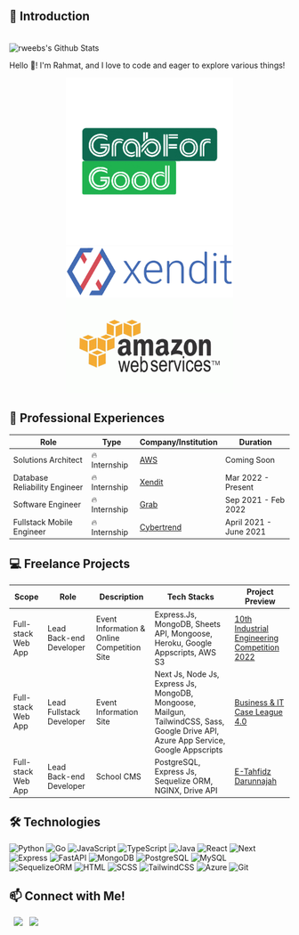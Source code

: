 ## :milky_way: Introduction

<br>

<img align="center" src="https://github-readme-stats.vercel.app/api?username=rweebs&count_private=true&show_icons=true&theme=tokyonight&border_radius=15" alt="rweebs's Github Stats"/> 

<br/>

Hello :wave:! I'm Rahmat, and I love to code and eager to explore various things!

<p align="center">
  <img src="/image/grab.gif" width="300" />
  <img src="/image/xendit.png" width="300" /> 
  <img src="/image/aws.gif" width="300" />
</p>

## 💼 Professional Experiences
| Role | Type | Company/Institution | Duration |
| --- | --- | --- | --- |
| Solutions Architect | :fire: Internship | [AWS](https://aws.amazon.com/) | Coming Soon |
| Database Reliability Engineer | :fire: Internship | [Xendit](https://www.xendit.co/) | Mar 2022 - Present|
| Software Engineer | :fire: Internship | [Grab](https://www.grab.com/) | Sep 2021 - Feb 2022 |
| Fullstack Mobile Engineer | :fire: Internship | [Cybertrend](https://cybertrend-intra.com/) | April 2021 - June 2021 |

## :computer: Freelance Projects
| Scope | Role | Description | Tech Stacks | Project Preview |
| --- | --- | --- | --- | --- |
| Full-stack Web App | Lead Back-end Developer | Event Information & Online Competition Site | Express.Js, MongoDB, Sheets API, Mongoose, Heroku, Google Appscripts, AWS S3 | [10th Industrial Engineering Competition 2022](https://www.iecom.asia/) |
| Full-stack Web App | Lead Fullstack Developer | Event Information Site | Next Js, Node Js, Express Js, MongoDB, Mongoose, Mailgun, TailwindCSS, Sass, Google Drive API, Azure App Service, Google Appscripts | [Business & IT Case League 4.0](https://bistleague.com/) |
| Full-stack Web App | Lead Back-end Developer | School CMS | PostgreSQL, Express Js, Sequelize ORM, NGINX, Drive API| [E-Tahfidz Darunnajah](https://e-tahfidz.insancendekia-oki.com/) |

## 🛠 Technologies

![Python](https://img.shields.io/badge/-Python-306998?style=flat-square&labelColor=323330&logo=Python)
![Go](https://img.shields.io/badge/Go-FF9900?style=flat-square&labelColor=black&logo=Go)
![JavaScript](https://img.shields.io/badge/-JavaScript-FFD600?style=flat-square&labelColor=323330&logo=javascript)
![TypeScript](https://img.shields.io/badge/-TypeScript-007ACC?style=flat-square&labelColor=323330&logo=typescript)
![Java](https://img.shields.io/badge/-Java-E34F26?style=flat-square&labelColor=E34F26&logo=java)
![React](https://img.shields.io/badge/-React-007ACC?style=flat-square&labelColor=007ACC&logo=react)
![Next](https://img.shields.io/badge/-Next-black?style=flat-square&labelColor=black&logo=nextdotjs)
![Express](https://img.shields.io/badge/-Express-515151?style=flat-square&labelColor=black&logo=express)
![FastAPI](https://img.shields.io/badge/-FastAPI-515151?style=flat-square&labelColor=black&logo=fastapi)
![MongoDB](https://img.shields.io/badge/-MongoDB-4DB33D?style=flat-square&labelColor=3F3E42&logo=mongodb)
![PostgreSQL](https://img.shields.io/badge/-PostgreSQL-00446F?style=flat-square&labelColor=C1BEBC&logo=postgresql)
![MySQL](https://img.shields.io/badge/-MySQL-00446F?style=flat-square&labelColor=C1BEBC&logo=mysql)
![SequelizeORM](https://img.shields.io/badge/SequelizeORM-FF9900?style=flat-square&labelColor=black&logo=Sequelize)
![HTML](https://img.shields.io/badge/-HTML-e34c26?style=flat-square&labelColor=e34c26&logo=html5&logoColor=white)
![SCSS](https://img.shields.io/badge/-SCSS-C51A4A?style=flat-square&labelColor=C51A4A&logo=sass)
![TailwindCSS](https://img.shields.io/badge/TailwindCSS-FF9900?style=flat-square&labelColor=black&logo=Tailwind-CSS)
![Azure](https://img.shields.io/badge/Azure-FF9900?style=flat-square&labelColor=black&logo=microsoft-azure)
![Git](https://img.shields.io/badge/-Git-F1502F?style=flat-square&labelColor=black&logo=git)


## 📫 Connect with Me!
<p>
<!-- &nbsp; <a href="https://dionisiusdarryl.live" target="_blank" rel="noopener noreferrer"><img src="https://img.icons8.com/plasticine/100/000000/geography.png" width="50" /></a>  -->
&nbsp; <a href="https://www.linkedin.com/in/rahmatwi/" target="_blank" rel="noopener noreferrer"><img src="https://image.flaticon.com/icons/png/128/61/61109.png" width="35" /></a>
&nbsp; <a href="mailto:18219040@std.stei.itb.ac.id" target="_blank" rel="noopener noreferrer"><img src="https://icons-for-free.com/iconfiles/png/512/envelope+inbox+mail+icon-1320086062654659973.png"  width="35" /></a>

<!--

https://www.webfx.com/tools/emoji-cheat-sheet/
https://github.com/anuraghazra/github-readme-stats
-->
